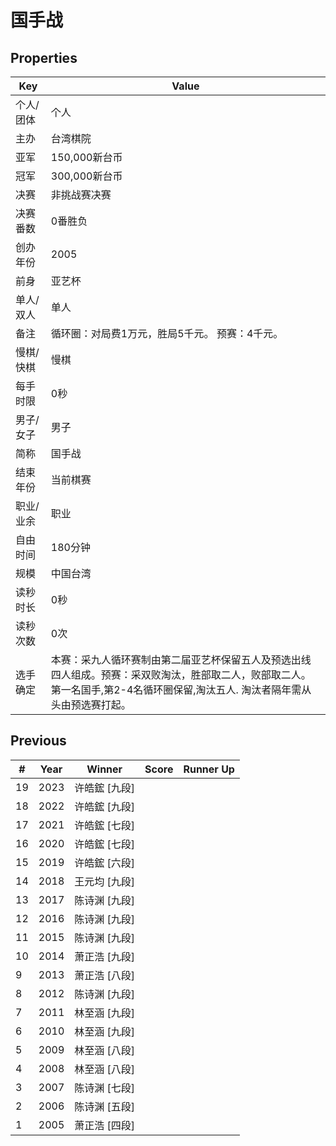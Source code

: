 # 国手战

## Properties

| Key | Value |
| --- | ----- |
| 个人/团体 | 个人 |
| 主办 | 台湾棋院 |
| 亚军 | 150,000新台币 |
| 冠军 | 300,000新台币 |
| 决赛 | 非挑战赛决赛 |
| 决赛番数 | 0番胜负 |
| 创办年份 | 2005 |
| 前身 | 亚艺杯 |
| 单人/双人 | 单人 |
| 备注 | 循环圈：对局费1万元，胜局5千元。 预赛：4千元。 |
| 慢棋/快棋 | 慢棋 |
| 每手时限 | 0秒 |
| 男子/女子 | 男子 |
| 简称 | 国手战 |
| 结束年份 | 当前棋赛 |
| 职业/业余 | 职业 |
| 自由时间 | 180分钟 |
| 规模 | 中国台湾 |
| 读秒时长 | 0秒 |
| 读秒次数 | 0次 |
| 选手确定 | 本赛：采九人循环赛制由第二届亚艺杯保留五人及预选出线四人组成。预赛：采双败淘汰，胜部取二人，败部取二人。 第一名国手,第2-4名循环圈保留,淘汰五人. 淘汰者隔年需从头由预选赛打起。 |

## Previous

| # | Year | Winner | Score | Runner Up |
| --- | --- | --- | --- | --- |
| 19 | 2023 | 许皓鋐 [九段] |  |  |
| 18 | 2022 | 许皓鋐 [九段] |  |  |
| 17 | 2021 | 许皓鋐 [七段] |  |  |
| 16 | 2020 | 许皓鋐 [七段] |  |  |
| 15 | 2019 | 许皓鋐 [六段] |  |  |
| 14 | 2018 | 王元均 [九段] |  |  |
| 13 | 2017 | 陈诗渊 [九段] |  |  |
| 12 | 2016 | 陈诗渊 [九段] |  |  |
| 11 | 2015 | 陈诗渊 [九段] |  |  |
| 10 | 2014 | 萧正浩 [九段] |  |  |
| 9 | 2013 | 萧正浩 [八段] |  |  |
| 8 | 2012 | 陈诗渊 [九段] |  |  |
| 7 | 2011 | 林至涵 [九段] |  |  |
| 6 | 2010 | 林至涵 [九段] |  |  |
| 5 | 2009 | 林至涵 [八段] |  |  |
| 4 | 2008 | 林至涵 [八段] |  |  |
| 3 | 2007 | 陈诗渊 [七段] |  |  |
| 2 | 2006 | 陈诗渊 [五段] |  |  |
| 1 | 2005 | 萧正浩 [四段] |  |  |

